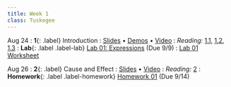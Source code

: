 ```yaml
---
title: Week 1
class: Tuskegee
---
```


Aug 24
: **1**{: .label} Introduction
  : [Slides](https://docs.google.com/presentation/d/1f3c1s-iJJ0S7fElq9tKsczMkthPQV4NGyfB4QJYdWB4/edit#slide=id.g610d9f86d0_0_5) &#8226; [Demos](https://tuskegee.cloudbank.2i2c.cloud/hub/user-redirect/git-pull?repo=https%3A%2F%2Fgithub.com%2Fdata-8%2Fmaterials-fa22&urlpath=tree%2Fmaterials-fa22%2Flec%2Flec01.ipynb&branch=main) &#8226; [Video](https://www.youtube.com/watch?v=lCNFDp_xk2Y)
: *Reading:* [1.1](https://inferentialthinking.com/chapters/01/1/intro.html), [1.2](https://inferentialthinking.com/chapters/01/2/why-data-science.html), [1.3](https://inferentialthinking.com/chapters/01/3/Plotting_the_Classics.html)
: **Lab**{: .label .label-lab} [Lab 01: Expressions](https://tuskegee.cloudbank.2i2c.cloud/hub/user-redirect/git-pull?repo=https%3A%2F%2Fgithub.com%2Fdata-8%2Fmaterials-fa22&urlpath=tree%2Fmaterials-fa22%2Fmaterials%2Ffa22%2Flab%2Flab01%2Flab01.ipynb&branch=main) (Due 9/9)
  : [Lab 01 Worksheet](https://drive.google.com/file/d/1fHa-kOkd7_2f6IxYuGlUjcTpX9U6an4T/view?usp=sharing)


Aug 26
: **2**{: .label} Cause and Effect
  : [Slides](https://docs.google.com/presentation/d/1aUYLNaePJ1hG4nBmtztyNXMjzM1Eu5xlvrDuwp_KuE0/edit?usp=sharing) &#8226; [Video](https://www.youtube.com/watch?v=Ifwkpcezyt0)
: *Reading:* [2](https://inferentialthinking.com/chapters/02/causality-and-experiments.html)
: **Homework**{: .label .label-homework} [Homework 01](https://tuskegee.cloudbank.2i2c.cloud/hub/user-redirect/git-pull?repo=https%3A%2F%2Fgithub.com%2Fdata-8%2Fmaterials-fa22&urlpath=tree%2Fmaterials-fa22%2Fmaterials%2Ffa22%2Fhw%2Fhw01%2Fhw01.ipynb&branch=main) (Due 9/14)
